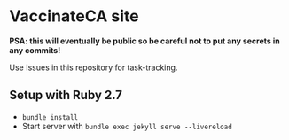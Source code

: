 # VaccinateCA site
**PSA: this will eventually be public so be careful not to put any secrets in any commits!**

Use Issues in this repository for task-tracking.

## Setup with Ruby 2.7
- `bundle install`
- Start server with `bundle exec jekyll serve --livereload`
